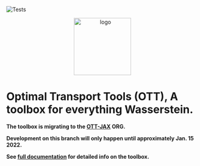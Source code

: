 ![Tests](https://github.com/google-research/ott/actions/workflows/tests.yml/badge.svg)

<div align="center">
<img src="https://github.com/google-research/ott/raw/master/docs/logoOTT.png" alt="logo"  width="150"></img>
</div>

# Optimal Transport Tools (OTT), A toolbox for everything Wasserstein.

**The toolbox is migrating to the [OTT-JAX](https://github.com/ott-jax/ott) ORG.**

**Development on this branch will only happen until approximately Jan. 15 2022.**

**See [full documentation](https://ott-jax.readthedocs.io/en/latest/) for detailed info on the toolbox.**
